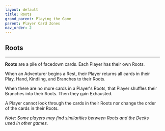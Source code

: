```yaml
---
layout: default
title: Roots
grand_parent: Playing the Game
parent: Player Card Zones
nav_order: 2
---
```


## Roots

---

**Roots** are a pile of facedown cards. Each Player has their own Roots. 

<!-- insert example here -->

When an Adventurer begins a Rest, their Player returns all cards in their Play, Hand, Kindling, and Branches to their Roots.

When there are no more cards in a Player's Roots, that Player shuffles their Branches into their Roots. Then they gain Exhausted.  

A Player cannot look through the cards in their Roots nor change the order of the cards in their Roots.

*Note: Some players may find similarities between Roots and the Decks used in other games.*
